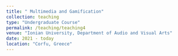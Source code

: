 ```yaml
---
title: " Multimedia and Gamification"
collection: teaching
type: "Undergraduate Course"
permalink: /teaching/teaching4
venue: "Ionian University, Department of Audio and Visual Arts"
date: 2021 - today
location: "Corfu, Greece"
---
```

